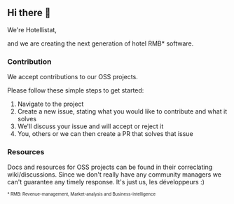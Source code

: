 ## Hi there 👋

We're Hotellistat,

and we are creating the next generation of hotel RMB* software.

### Contribution

We accept contributions to our OSS projects. 

Please follow these simple steps to get started:

1. Navigate to the project
2. Create a new issue, stating what you would like to contribute and what it solves
3. We'll discuss your issue and will accept or reject it
4. You, others or we can then create a PR that solves that issue

### Resources

Docs and resources for OSS projects can be found in their correclating wiki/discussions.
Since we don't really have any community managers we can't guarantee any timely response. It's just us, les développeurs :)


<sub><sup>* RMB: Revenue-management, Market-analysis and Business-intelligence</sup></sub>
